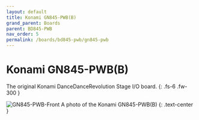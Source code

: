 ```yaml
---
layout: default
title: Konami GN845-PWB(B)
grand_parent: Boards
parent: BD845-PWB
nav_order: 5
permalink: /boards/bd845-pwb/gn845-pwb
---
```


# Konami GN845-PWB(B)

The original Konami DanceDanceRevolution Stage I/O board.
{: .fs-6 .fw-300 }

![GN845-PWB-Front](../../assets/images/konami-gn845-pwb-front.jpg)
A photo of the Konami GN845-PWB(B)
{: .text-center }